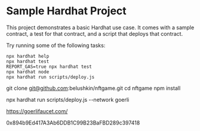 # Sample Hardhat Project

This project demonstrates a basic Hardhat use case. It comes with a sample contract, a test for that contract, and a script that deploys that contract.

Try running some of the following tasks:

```shell
npx hardhat help
npx hardhat test
REPORT_GAS=true npx hardhat test
npx hardhat node
npx hardhat run scripts/deploy.js
```

git clone git@github.com:belushkin/nftgame.git
cd nftgame
npm install

npx hardhat run scripts/deploy.js --network goerli

https://goerlifaucet.com/


0x894b9Ed417A3Ab6DDB1C99B23BaFBD289c397418


